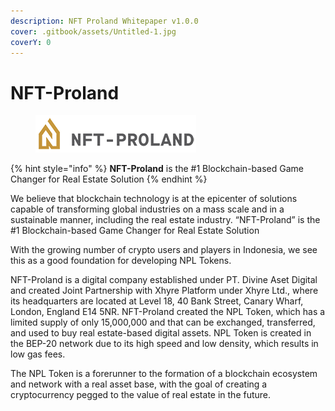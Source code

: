 ```yaml
---
description: NFT Proland Whitepaper v1.0.0
cover: .gitbook/assets/Untitled-1.jpg
coverY: 0
---
```


# NFT-Proland

<figure><img src=".gitbook/assets/nft-proland-dark-60.png" alt=""><figcaption></figcaption></figure>

{% hint style="info" %}
**NFT-Proland** is the #1 Blockchain-based Game Changer for Real Estate Solution
{% endhint %}

We believe that blockchain technology is at the epicenter of solutions capable of transforming global industries on a mass scale and in a sustainable manner, including the real estate industry. “NFT-Proland” is the #1 Blockchain-based Game Changer for Real Estate Solution

With the growing number of crypto users and players in Indonesia, we see this as a good foundation for developing NPL Tokens.

NFT-Proland is a digital company established under PT. Divine Aset Digital and created Joint Partnership with Xhyre Platform under Xhyre Ltd., where its headquarters are located at Level 18, 40 Bank Street, Canary Wharf, London, England E14 5NR. NFT-Proland created the NPL Token, which has a limited supply of only 15,000,000 and that can be exchanged, transferred, and used to buy real estate-based digital assets. NPL Token is created in the BEP-20 network due to its high speed and low density, which results in low gas fees.

The NPL Token is a forerunner to the formation of a blockchain ecosystem and network with a real asset base, with the goal of creating a cryptocurrency pegged to the value of real estate in the future.
